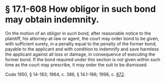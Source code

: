 # § 17.1-608 How obligor in such bond may obtain indemnity.

<p>On the motion of an obligor in such bond, after reasonable notice to the plaintiff, his attorney-at-law or agent, the court may order bond to be given, with sufficient surety, in a penalty equal to the penalty of the former bond, payable to the applicant and with condition to indemnify and save harmless the applicant against all loss or damage, in consequence of executing the former bond. If the bond required under this section is not given within such time as the court may prescribe, it may order the suit to be dismissed.</p><p>Code 1950, § 14-183; 1964, c. 386, § 14.1-186; 1998, c. <a href='http://lis.virginia.gov/cgi-bin/legp604.exe?981+ful+CHAP0872'>872</a>.</p>